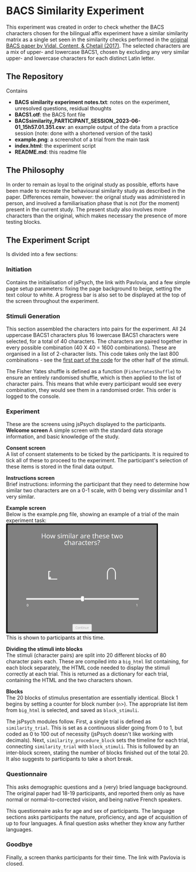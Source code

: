 <h1> BACS Similarity Experiment </h1>
This experiment was created in order to check whether the BACS characters chosen for the bilingual affix experiment have a similar similarity matrix as a single set seen in the similarity checks performed in the <a href="https://doi.org/10.3758/s13428-016-0844-8">original BACS paper by Vidal, Content, & Chetail (2017)</a>. The selected characters are a mix of upper- and lowercase BACS1, chosen by excluding any very similar upper- and lowercase characters for each distinct Latin letter.

<h2> The Repository </h2>
Contains
<ul>
	<li><strong>BACS similarity experiment notes.txt</strong>: notes on the experiment, unresolved questions, residual thoughts</li>
	<li><strong>BACS1.otf</strong>: the BACS font file</li>
	<li><strong>BACSsimilarity_PARTICIPANT_SESSION_2023-06-01_15h57.01.351.csv</strong>: an example output of the data from a practice session (note: done with a shortened version of the task)</li>
	<li><strong>example.png</strong>: a screenshot of a trial from the main task</li>
	<li><strong>index.html</strong>: the experiment script
	<li><strong>README.md</strong>: this readme file
</ul>

<h2> The Philosophy </h2>
In order to remain as loyal to the original study as possible, efforts have been made to recreate the behavioural similarity study as described in the paper. Differences remain, however: the orignal study was administered in person, and involved a familiarisation phase that is not (for the moment) present in the current study. The present study also involves more characters than the original, which makes necessary the presence of more testing blocks.

<h2> The Experiment Script </h2>
Is divided into a few sections:
<h3> Initiation </h3>
Contains the initialisation of jsPsych, the link with Pavlovia, and a few simple page setup parameters: fixing the page background to beige, setting the text colour to white. A progress bar is also set to be displayed at the top of the screen throughout the experiment.

<h3> Stimuli Generation </h3>
This section assembled the characters into pairs for the experiment. All 24 uppercase BACS1 characters plus 16 lowercase BACS1 characters were selected, for a total of 40 characters. The characters are paired together in every possible combination (40 X 40 = 1600 combinations). These are organised in a list of 2-character lists. This code takes only the last 800 combinations - see the <a href="https://github.com/aliebeltsissa/BACSsimilarity">first part of the code</a> for the other half of the stimuli.

The Fisher Yates shuffle is defined as a function (`FisherYatesShuffle`) to ensure an entirely randomised shuffle, which is then applied to the list of character pairs. This means that while every participant would see every combination, they would see them in a randomised order. This order is logged to the console.

<h3> Experiment </h3>    
These are the screens using jsPsych displayed to the participants.    
<strong>Welcome screen </strong>     
A simple screen with the standard data storage information, and basic knowledge of the study.

<strong> Consent screen </strong>    
A list of consent statements to be ticked by the participants. It is required to tick all of these to proceed to the experiment. The participant's selection of these items is stored in the final data output.

<strong> Instructions screen </strong>    
Brief instructions: informing the participant that they need to determine how similar two characters are on a 0-1 scale, with 0 being very dissimilar and 1 very similar.

<strong> Example screen </strong>     
Below is the example.png file, showing an example of a trial of the main experiment task:
<img src='example.png' height='300px'>   
This is shown to participants at this time.

<strong> Dividing the stimuli into blocks </strong>    
The stimuli (character pairs) are split into 20 different blocks of 80 character pairs each. These are compiled into a `big_html` list containing, for each block separately, the HTML code needed to display the stimuli correctly at each trial. This is returned as a dictionary for each trial, containing the HTML and the two characters shown.

<strong> Blocks </strong>     
The 20 blocks of stimulus presentation are essentially identical. Block 1 begins by setting a counter for block number (`n`>). The appropriate list item from `big_html` is selected, and saved as `block_stimuli`.

The jsPsych modules follow. First, a single trial is defined as `similarity_trial`. This is set as a continuous slider going from 0 to 1, but coded as 0 to 100 out of necessity (jsPsych doesn't like working with decimals). Next, `similarity_procedure_block` sets the timeline for each trial, connecting `similarity_trial` with `block_stimuli`. This is followed by an inter-block screen, stating the number of blocks finished out of the total 20. It also suggests to participants to take a short break.

<h3> Questionnaire </h3>     
This asks demographic questions and a (very) bried language background. The original paper had 18-19 participants, and reported them only as have normal or normal-to-corrected vision, and being native French speakers.

This questionnaire asks for age and sex of participants. The language sections asks participants the nature, proficiency, and age of acquisition of up to four languages. A final question asks whether they know any further languages.

<h3> Goodbye </h3>       
Finally, a screen thanks participants for their time. The link with Pavlovia is closed.